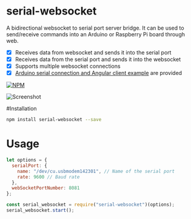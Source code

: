 # serial-websocket
A bidirectional websocket to serial port server bridge. It can be used to send/receive commands into an Arduino or Raspberry Pi board through web.

- [x] Receives data from websocket and sends it into the serial port
- [x] Receives data from the serial port and sends it into the websocket
- [x] Supports multiple websocket connections
- [x] [Arduino serial connection and Angular client example](https://github.com/ourarash/arduino-node-angular) are provided

[![NPM](https://badge.fury.io/js/serial-websocket.svg)](https://www.npmjs.com/package/serial-websocket)

<!-- [![NPM Downloads][downloadst-image]][downloads-url] -->

[downloads-image]: https://img.shields.io/npm/dm/serial-websocket.svg
[downloadst-image]: https://img.shields.io/npm/dt/serial-websocket.svg
[downloads-url]: https://npmjs.org/package/serial-websocket


![Screenshot](https://raw.githubusercontent.com/ourarash/serial-websocket/master/screenshot.gif)

#Installation
```bash
npm install serial-websocket --save
```

# Usage
```javascript
let options = {
  serialPort: {
    name: "/dev/cu.usbmodem142301", // Name of the serial port
    rate: 9600 // Baud rate
  },
  webSocketPortNumber: 8081
};

const serial_websocket = require("serial-websocket")(options);
serial_websocket.start();
```